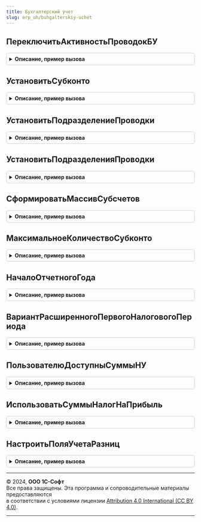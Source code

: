 ```yaml
---
title: Бухгалтерский учет
slug: erp_uh/buhgalterskiy-uchet
---
```



## ПереключитьАктивностьПроводокБУ
<details style="margin: 1em 0; padding: 0.5em; border: 1px solid #ccc; border-radius: 6px;">

<summary style="font-weight: bold; cursor: pointer;">Описание, пример вызова</summary>

```bsl

// Снимает/устанавливает активность проводок документа (бух. учет).
//
// Параметры:
//	Документ - ДокументСсылка.* - Ссылка на документ, для которого меняется активность проводок.
//
Процедура ПереключитьАктивностьПроводокБУ(Документ) Экспорт
```

Пример вызова
```bsl
БухгалтерскийУчет.ПереключитьАктивностьПроводокБУ(Документ) 
```
</details>

## УстановитьСубконто
<details style="margin: 1em 0; padding: 0.5em; border: 1px solid #ccc; border-radius: 6px;">

<summary style="font-weight: bold; cursor: pointer;">Описание, пример вызова</summary>

```bsl

// Процедура устанавливает субконто на счете. Если такое субконто на счете
// отсутствует, то ничего не делается.
//
// Параметры:
//	Счет         - ПланСчетовСсылка.Хозрасчетный - Счет, к которому относится субконто.
//  Субконто     - РегистрБухгалтерииСубконто.Хозрасчетный - Набор субконто.
//	ИмяСубконто  - Строка, Число - Номер, имя или вид устанавливаемого субконто.
//  ЗначениеСубконто - Произвольный - Значение устанавливаемого субконто.
//
Процедура УстановитьСубконто(Счет, Субконто, ИмяСубконто, ЗначениеСубконто) Экспорт
```

Пример вызова
```bsl
БухгалтерскийУчет.УстановитьСубконто(Счет, Субконто, ИмяСубконто, ЗначениеСубконто) 
```
</details>

## УстановитьПодразделениеПроводки
<details style="margin: 1em 0; padding: 0.5em; border: 1px solid #ccc; border-radius: 6px;">

<summary style="font-weight: bold; cursor: pointer;">Описание, пример вызова</summary>

```bsl

// Процедура устанавливает в проводке подразделение на счете, если по нему ведется учет по подразделениям.
//
// Параметры:
//	Проводка - РегистрБухгалтерииЗапись.Хозрасчетный - Проводка, в которой нужно установить подразделение.
//  Подразделение - СправочникСсылка.ПодразделенияОрганизаций - Устанавливаемое подразделение.
//	ДтКт - Строка - Если "Дт", подразделение устанавливается по дебету проводки, иначе по кредиту.
//
Процедура УстановитьПодразделениеПроводки(Проводка, Подразделение, ДтКт = "Дт") Экспорт
```

Пример вызова
```bsl
БухгалтерскийУчет.УстановитьПодразделениеПроводки(Проводка, Подразделение, ДтКт);
```
</details>

## УстановитьПодразделенияПроводки
<details style="margin: 1em 0; padding: 0.5em; border: 1px solid #ccc; border-radius: 6px;">

<summary style="font-weight: bold; cursor: pointer;">Описание, пример вызова</summary>

```bsl

// Процедура устанавливает в проводке подразделения, если по счетам дебета и кредита ведется учет по подразделениям.
//
// Параметры:
//	Проводка - РегистрБухгалтерииЗапись.Хозрасчетный - Проводка, в которой нужно установить подразделения.
// 	ПодразделениеДт - СправочникСсылка.ПодразделенияОрганизаций - Устанавливаемое подразделение по дебету.
// 	ПодразделениеКт - СправочникСсылка.ПодразделенияОрганизаций - Устанавливаемое подразделение по кредиту.
//
Процедура УстановитьПодразделенияПроводки(Проводка, ПодразделениеДт, ПодразделениеКт) Экспорт
```

Пример вызова
```bsl
БухгалтерскийУчет.УстановитьПодразделенияПроводки(Проводка, ПодразделениеДт, ПодразделениеКт) 
```
</details>

## СформироватьМассивСубсчетов
<details style="margin: 1em 0; padding: 0.5em; border: 1px solid #ccc; border-radius: 6px;">

<summary style="font-weight: bold; cursor: pointer;">Описание, пример вызова</summary>

```bsl

// Дополняет переданные счета их субсчетами. После первого вызова запоминает субсчета
// и при последующих вызовах не обращается к СУБД.
//
// Параметры:
//  МассивСчетов - Массив - список счетов, которые нужно дополнить субсчетами.
//
// Возвращаемое значение:
//   Массив      - список исходных счетов плюс их субсчета.
//
Функция СформироватьМассивСубсчетов(МассивСчетов) Экспорт
```

Пример вызова
```bsl
Результат = БухгалтерскийУчет.СформироватьМассивСубсчетов(МассивСчетов) 
```
</details>

## МаксимальноеКоличествоСубконто
<details style="margin: 1em 0; padding: 0.5em; border: 1px solid #ccc; border-radius: 6px;">

<summary style="font-weight: bold; cursor: pointer;">Описание, пример вызова</summary>

```bsl

// Возвращает максимальное количество субконто на счете.
//
// Возвращаемое значение:
//	Число - Максимальное количество субконто.
//
Функция МаксимальноеКоличествоСубконто() Экспорт
```

Пример вызова
```bsl
Результат = БухгалтерскийУчет.МаксимальноеКоличествоСубконто() 
```
</details>

## НачалоОтчетногоГода
<details style="margin: 1em 0; padding: 0.5em; border: 1px solid #ccc; border-radius: 6px;">

<summary style="font-weight: bold; cursor: pointer;">Описание, пример вызова</summary>

```bsl

// Определяет дату начала отчетного года для составления финансовой отчетности в соответствии с Законом "О БУХГАЛТЕРСКОМ
// УЧЕТЕ" N 402-ФЗ (6 декабря 2011 года).
//
// Статья 15
// 3. В случае, если государственная регистрация экономического субъекта, за исключением кредитной организации,
// произведена после 30 сентября, первым отчетным годом является, если иное не установлено экономическим субъектом,
// период с даты государственной регистрации по 31 декабря календарного года, следующего за годом его государственной
// регистрации, включительно.
//
// Параметры:
//  Период		 - Дата - любая дата из отчетного года
//  Организация	 - СправочникСсылка.Организации - Организация, начало отчетного года которой нужно получить.
//
// Возвращаемое значение:
//  Дата         - дата начала периода; как правило начало года, но может быть и датой регистрации организации
//  Неопределено - запрошен период ранее даты регистрации организации.
//
Функция НачалоОтчетногоГода(Период, Организация) Экспорт
```

Пример вызова
```bsl
Результат = БухгалтерскийУчет.НачалоОтчетногоГода(Период, Организация) 
```
</details>

## ВариантРасширенногоПервогоНалоговогоПериода
<details style="margin: 1em 0; padding: 0.5em; border: 1px solid #ccc; border-radius: 6px;">

<summary style="font-weight: bold; cursor: pointer;">Описание, пример вызова</summary>

```bsl

// Определяет в целом для сеанса работы, может ли потребоваться рассчитывать,
// заполнять и отображать пользователю суммы НУ в проводках.
//
// Обращение к функции следует выполнять через кеш повтоно используемых значений -
// см. БухгалтерскийУчетВызовСервераПовтИсп.ПользователюДоступныСуммыНалогНаПрибыль()
// Она единообразно работает ИС ПР/ВР, ИС НУ.
//
// Возвращаемое значение:
//  ПеречислениеСсылка.ВариантыРасширенногоПервогоНалоговогоПериода
//
Функция ВариантРасширенногоПервогоНалоговогоПериода() Экспорт
```

Пример вызова
```bsl
Результат = БухгалтерскийУчет.ВариантРасширенногоПервогоНалоговогоПериода() 
```
</details>

## ПользователюДоступныСуммыНУ
<details style="margin: 1em 0; padding: 0.5em; border: 1px solid #ccc; border-radius: 6px;">

<summary style="font-weight: bold; cursor: pointer;">Описание, пример вызова</summary>

```bsl

// Определяет в целом для сеанса работы, может ли потребоваться рассчитывать,
// заполнять и отображать пользователю суммы НУ в проводках.
//
// Обращение к функции следует выполнять через кеш повтоно используемых значений -
// см. БухгалтерскийУчетВызовСервераПовтИсп.ПользователюДоступныСуммыНалогНаПрибыль()
// Она единообразно работает ИС ПР/ВР, ИС НУ.
//
// Возвращаемое значение:
//  Булево - Истина, если может потребоваться использовать суммы НУ в проводках.
//
Функция ПользователюДоступныСуммыНУ() Экспорт
```

Пример вызова
```bsl
Результат = БухгалтерскийУчет.ПользователюДоступныСуммыНУ() 
```
</details>

## ИспользоватьСуммыНалогНаПрибыль
<details style="margin: 1em 0; padding: 0.5em; border: 1px solid #ccc; border-radius: 6px;">

<summary style="font-weight: bold; cursor: pointer;">Описание, пример вызова</summary>

```bsl

// Определяет в контексте отдельных операций, отчетов и т.п., нужно ли рассчитывать,
// заполнять и отображать пользователю суммы разниц в проводках.
//
// Параметры:
//  Организация - СправочникСсылка.Организации
//  Период      - Дата - дата, на которую проверяется значение настройки;
//                если не заполнена, то проверяется наиболее поздняя
//  ДоступныйВидИспользованияСумм - Строка - максимально возможный.
//                                  См. БухгалтерскийУчетВызовСервераПовтИсп.ПользователюДоступныСуммыНалогНаПрибыль()
//
// Возвращаемое значение:
//   Строка - варианты использования разниц. См. БухгалтерскийУчетВызовСервераПовтИсп.ПользователюДоступныСуммыНалогНаПрибыль()
//
Функция ИспользоватьСуммыНалогНаПрибыль(Организация, Период, ДоступныйВидИспользованияСумм = "") Экспорт
```

Пример вызова
```bsl
Результат = БухгалтерскийУчет.ИспользоватьСуммыНалогНаПрибыль(Организация, Период, ДоступныйВидИспользованияСумм);
```
</details>

## НастроитьПоляУчетаРазниц
<details style="margin: 1em 0; padding: 0.5em; border: 1px solid #ccc; border-radius: 6px;">

<summary style="font-weight: bold; cursor: pointer;">Описание, пример вызова</summary>

```bsl

// Настраивает поля учета разниц в форме, отображающей набор записей регистра Хозрасчетный.
//
// Параметры:
//  ПоляНалогНаПрибыль - Соответствие - ключ = поле формы, в том числе - заголовки строк; значение = вид учета НУ/ПР/ВР
//  ПоляЗаголовков - Структура - поля формы, отображающие заголовки колонок, содержащих показатели НУ, ПР, ВР:
//                    * Дт - ПолеФормы, ГруппаФормы -
//                    * Кт - ПолеФормы, ГруппаФормы -
//  Период         - Дата - основной период набора записей
//  Организация    - СправочникСсылка.Организации - организация набора записей
//                 - Неопределено - организация набора записей не может быть определена
//  ВалютаРУ       - СправочникСсылка.Валюты - Валюта регл. учета
//
Процедура НастроитьПоляУчетаРазниц(ПоляНалогНаПрибыль, ПоляЗаголовков, Период, Организация = Неопределено, ВалютаРУ = Неопределено) Экспорт
```

Пример вызова
```bsl
БухгалтерскийУчет.НастроитьПоляУчетаРазниц(ПоляНалогНаПрибыль, ПоляЗаголовков, Период, Организация, ВалютаРУ);
```
</details>

---

© 2024, **ООО 1С-Софт**  
Все права защищены. Эта программа и сопроводительные материалы предоставляются  
в соответствии с условиями лицензии [Attribution 4.0 International (CC BY 4.0)](https://creativecommons.org/licenses/by/4.0/legalcode).

---
